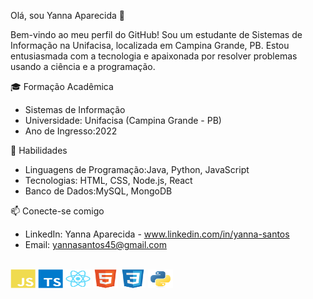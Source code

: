 
 Olá, sou Yanna Aparecida 👋

Bem-vindo ao meu perfil do GitHub! Sou um estudante de Sistemas de Informação na Unifacisa, localizada em Campina Grande, PB. Estou entusiasmada com a tecnologia e apaixonada por resolver problemas usando a ciência e a programação.

🎓 Formação Acadêmica

  - Sistemas de Informação
  - Universidade: Unifacisa (Campina Grande - PB)
  - Ano de Ingresso:2022

 🚀 Habilidades

- Linguagens de Programação:Java, Python, JavaScript
- Tecnologias: HTML, CSS, Node.js, React
- Banco de Dados:MySQL, MongoDB


 📫 Conecte-se comigo

- LinkedIn: Yanna Aparecida - www.linkedin.com/in/yanna-santos
- Email: yannasantos45@gmail.com

<div style="display: inline_block"><br>
  <img align="center" alt="Yanna-Js" height="30" width="40" src="https://raw.githubusercontent.com/devicons/devicon/master/icons/javascript/javascript-plain.svg">
  <img align="center" alt="Yanna-Ts" height="30" width="40" src="https://raw.githubusercontent.com/devicons/devicon/master/icons/typescript/typescript-plain.svg">
  <img align="center" alt="Yanna-React" height="30" width="40" src="https://raw.githubusercontent.com/devicons/devicon/master/icons/react/react-original.svg">
  <img align="center" alt="Yanna-HTML" height="30" width="40" src="https://raw.githubusercontent.com/devicons/devicon/master/icons/html5/html5-original.svg">
  <img align="center" alt="Yanna-CSS" height="30" width="40" src="https://raw.githubusercontent.com/devicons/devicon/master/icons/css3/css3-original.svg">
  <img align="center" alt="Yanna-Python" height="30" width="40" src="https://raw.githubusercontent.com/devicons/devicon/master/icons/python/python-original.svg">
</div>
